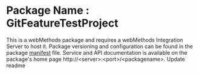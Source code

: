 # Package Name : GitFeatureTestProject
This is a webMethods package and requires a webMethods Integration Server to host it. Package versioning and configuration can be found in the package [manifest](./GitFeatureTestProject/manifest.v3) file. Service and API documentation is available on the package's home page http://&lt;server&gt;:&lt;port&gt;/&lt;packagename>.
Update readme
